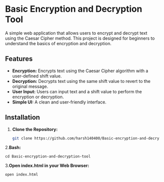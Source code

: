 # Basic Encryption and Decryption Tool

A simple web application that allows users to encrypt and decrypt text using the Caesar Cipher method. This project is designed for beginners to understand the basics of encryption and decryption.

## Features

- **Encryption:** Encrypts text using the Caesar Cipher algorithm with a user-defined shift value.
- **Decryption:** Decrypts text using the same shift value to revert to the original message.
- **User Input:** Users can input text and a shift value to perform the encryption or decryption.
- **Simple UI:** A clean and user-friendly interface.


## Installation

1. **Clone the Repository:**

   ```bash
   git clone https://github.com/harsh140400/Basic-encryption-and-decryption-tool.git

 2.**Bash:**

    cd Basic-encryption-and-decryption-tool
   3.**Open index.html in your Web Browser:**

    open index.html
   
    
 
